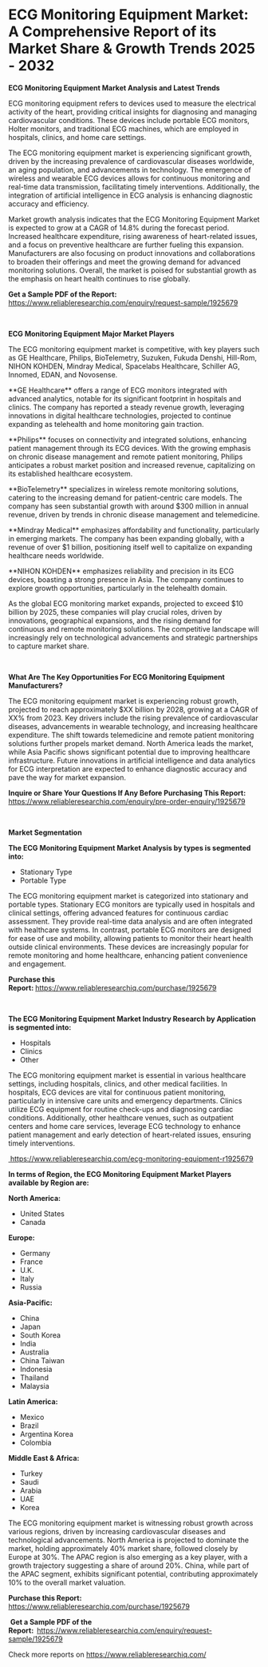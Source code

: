 <p><h1>ECG Monitoring Equipment Market: A Comprehensive Report of its Market Share & Growth Trends 2025 - 2032</h1></p><p><strong>ECG Monitoring Equipment Market Analysis and Latest Trends</strong></p>
<p><p>ECG monitoring equipment refers to devices used to measure the electrical activity of the heart, providing critical insights for diagnosing and managing cardiovascular conditions. These devices include portable ECG monitors, Holter monitors, and traditional ECG machines, which are employed in hospitals, clinics, and home care settings. </p><p>The ECG monitoring equipment market is experiencing significant growth, driven by the increasing prevalence of cardiovascular diseases worldwide, an aging population, and advancements in technology. The emergence of wireless and wearable ECG devices allows for continuous monitoring and real-time data transmission, facilitating timely interventions. Additionally, the integration of artificial intelligence in ECG analysis is enhancing diagnostic accuracy and efficiency.</p><p>Market growth analysis indicates that the ECG Monitoring Equipment Market is expected to grow at a CAGR of 14.8% during the forecast period. Increased healthcare expenditure, rising awareness of heart-related issues, and a focus on preventive healthcare are further fueling this expansion. Manufacturers are also focusing on product innovations and collaborations to broaden their offerings and meet the growing demand for advanced monitoring solutions. Overall, the market is poised for substantial growth as the emphasis on heart health continues to rise globally.</p></p>
<p><strong>Get a Sample PDF of the Report:&nbsp;</strong> <a href="https://www.reliableresearchiq.com/enquiry/request-sample/1925679?utm_campaign=2792&utm_medium=2&utm_source=Github&utm_content=ia&utm_term=03032025&utm_id=ecg-monitoring-equipment">https://www.reliableresearchiq.com/enquiry/request-sample/1925679</a></p>
<p>&nbsp;</p>
<p><strong>ECG Monitoring Equipment Major Market Players</strong></p>
<p><p>The ECG monitoring equipment market is competitive, with key players such as GE Healthcare, Philips, BioTelemetry, Suzuken, Fukuda Denshi, Hill-Rom, NIHON KOHDEN, Mindray Medical, Spacelabs Healthcare, Schiller AG, Innomed, EDAN, and Novosense. </p><p>**GE Healthcare** offers a range of ECG monitors integrated with advanced analytics, notable for its significant footprint in hospitals and clinics. The company has reported a steady revenue growth, leveraging innovations in digital healthcare technologies, projected to continue expanding as telehealth and home monitoring gain traction.</p><p>**Philips** focuses on connectivity and integrated solutions, enhancing patient management through its ECG devices. With the growing emphasis on chronic disease management and remote patient monitoring, Philips anticipates a robust market position and increased revenue, capitalizing on its established healthcare ecosystem.</p><p>**BioTelemetry** specializes in wireless remote monitoring solutions, catering to the increasing demand for patient-centric care models. The company has seen substantial growth with around $300 million in annual revenue, driven by trends in chronic disease management and telemedicine.</p><p>**Mindray Medical** emphasizes affordability and functionality, particularly in emerging markets. The company has been expanding globally, with a revenue of over $1 billion, positioning itself well to capitalize on expanding healthcare needs worldwide.</p><p>**NIHON KOHDEN** emphasizes reliability and precision in its ECG devices, boasting a strong presence in Asia. The company continues to explore growth opportunities, particularly in the telehealth domain.</p><p>As the global ECG monitoring market expands, projected to exceed $10 billion by 2025, these companies will play crucial roles, driven by innovations, geographical expansions, and the rising demand for continuous and remote monitoring solutions. The competitive landscape will increasingly rely on technological advancements and strategic partnerships to capture market share.</p></p>
<p>&nbsp;</p>
<p><strong>What Are The Key Opportunities For ECG Monitoring Equipment Manufacturers?</strong></p>
<p><p>The ECG monitoring equipment market is experiencing robust growth, projected to reach approximately $XX billion by 2028, growing at a CAGR of XX% from 2023. Key drivers include the rising prevalence of cardiovascular diseases, advancements in wearable technology, and increasing healthcare expenditure. The shift towards telemedicine and remote patient monitoring solutions further propels market demand. North America leads the market, while Asia Pacific shows significant potential due to improving healthcare infrastructure. Future innovations in artificial intelligence and data analytics for ECG interpretation are expected to enhance diagnostic accuracy and pave the way for market expansion.</p></p>
<p><strong>Inquire or Share Your Questions If Any Before Purchasing This Report:</strong> <a href="https://www.reliableresearchiq.com/enquiry/pre-order-enquiry/1925679?utm_campaign=2792&utm_medium=2&utm_source=Github&utm_content=ia&utm_term=03032025&utm_id=ecg-monitoring-equipment">https://www.reliableresearchiq.com/enquiry/pre-order-enquiry/1925679</a></p>
<p>&nbsp;</p>
<p><strong>Market Segmentation</strong></p>
<p><strong>The ECG Monitoring Equipment Market Analysis by types is segmented into:</strong></p>
<p><ul><li>Stationary Type</li><li>Portable Type</li></ul></p>
<p><p>The ECG monitoring equipment market is categorized into stationary and portable types. Stationary ECG monitors are typically used in hospitals and clinical settings, offering advanced features for continuous cardiac assessment. They provide real-time data analysis and are often integrated with healthcare systems. In contrast, portable ECG monitors are designed for ease of use and mobility, allowing patients to monitor their heart health outside clinical environments. These devices are increasingly popular for remote monitoring and home healthcare, enhancing patient convenience and engagement.</p></p>
<p><strong>Purchase this Report:&nbsp;</strong><a href="https://www.reliableresearchiq.com/purchase/1925679?utm_campaign=2792&utm_medium=2&utm_source=Github&utm_content=ia&utm_term=03032025&utm_id=ecg-monitoring-equipment">https://www.reliableresearchiq.com/purchase/1925679</a></p>
<p>&nbsp;</p>
<p><strong>The ECG Monitoring Equipment Market Industry Research by Application is segmented into:</strong></p>
<p><ul><li>Hospitals</li><li>Clinics</li><li>Other</li></ul></p>
<p><p>The ECG monitoring equipment market is essential in various healthcare settings, including hospitals, clinics, and other medical facilities. In hospitals, ECG devices are vital for continuous patient monitoring, particularly in intensive care units and emergency departments. Clinics utilize ECG equipment for routine check-ups and diagnosing cardiac conditions. Additionally, other healthcare venues, such as outpatient centers and home care services, leverage ECG technology to enhance patient management and early detection of heart-related issues, ensuring timely interventions.</p></p>
<p><a href="https://www.reliableresearchiq.com/ecg-monitoring-equipment-r1925679?utm_campaign=2792&utm_medium=2&utm_source=Github&utm_content=ia&utm_term=03032025&utm_id=ecg-monitoring-equipment">&nbsp;https://www.reliableresearchiq.com/ecg-monitoring-equipment-r1925679</a></p>
<p><strong>In terms of Region, the ECG Monitoring Equipment Market Players available by Region are:</strong></p>
<p>
    <p> <strong> North America: </strong>
        <ul>
            <li>United States</li>
            <li>Canada</li>
        </ul>
        </p> 
    <p> <strong> Europe: </strong>
        <ul>
            <li>Germany</li>
            <li>France</li>
            <li>U.K.</li>
            <li>Italy</li>
            <li>Russia</li>
        </ul>
        </p> 
    <p> <strong> Asia-Pacific: </strong>
        <ul>
            <li>China</li>
            <li>Japan</li>
            <li>South Korea</li>
            <li>India</li>
            <li>Australia</li>
            <li>China Taiwan</li>
            <li>Indonesia</li>
            <li>Thailand</li>
            <li>Malaysia</li>
        </ul>
        </p> 
    <p> <strong> Latin America: </strong>
        <ul>
            <li>Mexico</li>
            <li>Brazil</li>
            <li>Argentina Korea</li>
            <li>Colombia</li>
        </ul>
        </p> 
    <p> <strong> Middle East & Africa: </strong>
        <ul>
            <li>Turkey</li>
            <li>Saudi</li>
            <li>Arabia</li>
            <li>UAE</li>
            <li>Korea</li>
        </ul>
    </p>
    </p>
<p><p>The ECG monitoring equipment market is witnessing robust growth across various regions, driven by increasing cardiovascular diseases and technological advancements. North America is projected to dominate the market, holding approximately 40% market share, followed closely by Europe at 30%. The APAC region is also emerging as a key player, with a growth trajectory suggesting a share of around 20%. China, while part of the APAC segment, exhibits significant potential, contributing approximately 10% to the overall market valuation.</p></p>
<p><strong>Purchase this Report: </strong><a href="https://www.reliableresearchiq.com/purchase/1925679?utm_campaign=2792&utm_medium=2&utm_source=Github&utm_content=ia&utm_term=03032025&utm_id=ecg-monitoring-equipment">https://www.reliableresearchiq.com/purchase/1925679</a></p>
<p>&nbsp;<strong>Get a Sample PDF of the Report:&nbsp;&nbsp;</strong><a href="https://www.reliableresearchiq.com/enquiry/request-sample/1925679?utm_campaign=2792&utm_medium=2&utm_source=Github&utm_content=ia&utm_term=03032025&utm_id=ecg-monitoring-equipment">https://www.reliableresearchiq.com/enquiry/request-sample/1925679</a></p>
<p><strong></strong></p>
<p>Check more reports on <a href="https://www.reliableresearchiq.com/?utm_campaign=2792&utm_medium=2&utm_source=Github&utm_content=ia&utm_term=03032025&utm_id=ecg-monitoring-equipment">https://www.reliableresearchiq.com/</a></p>